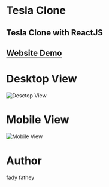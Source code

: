 # Tesla Clone

## Tesla Clone with ReactJS 

## [Website Demo](https://tesla-website-clone-two.vercel.app/)
# Desktop View
![Desctop View](https://github.com/FadyFathey/Tesla-Website-Clone/assets/117510974/8006ceb4-b6ed-4162-a8f9-73bd98c2d0ad)
# Mobile View
![Mobile View](https://github.com/FadyFathey/Tesla-Website-Clone/assets/117510974/6b898377-edf4-4d07-b4d4-501942710877)
# Author
fady fathey
